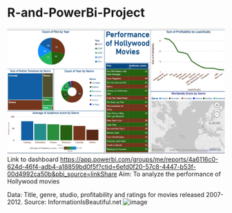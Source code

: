 # R-and-PowerBi-Project
![alt text](https://github.com/Aabazay/R-and-PowerBi-Project/blob/2ceac94b99bef906c968306584d98bfa71985115/Dashboard.png)
Link to dashboard https://app.powerbi.com/groups/me/reports/4a6116c0-624d-46f4-adb4-a18859bd0f5f?ctid=6efd0f20-57c8-4447-b53f-00d4992ca50b&pbi_source=linkShare
Aim: To analyze the performance of Hollywood movies 

Data: Title, genre, studio, profitability and ratings for movies released 2007-2012. Source: InformationIsBeautiful.net ![image](https://user-images.githubusercontent.com/119430189/205909083-d585eeee-9079-405e-8d93-143012d926a1.png)
